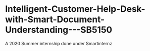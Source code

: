# Intelligent-Customer-Help-Desk-with-Smart-Document-Understanding---SB5150
A 2020 Summer internship done under Smartinternz
